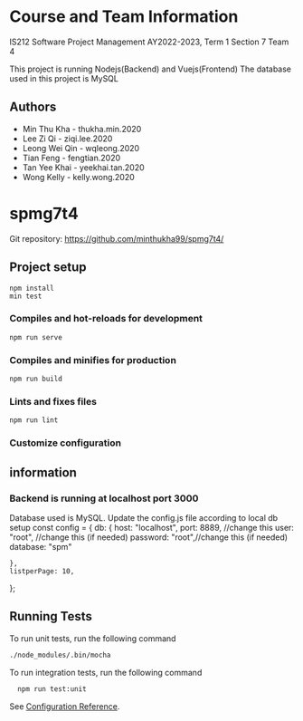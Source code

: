 # Course and Team Information

IS212 Software Project Management 
AY2022-2023, Term 1 
Section 7 
Team 4

This project is running Nodejs(Backend) and Vuejs(Frontend)
The database used in this project is MySQL

## Authors

* Min Thu Kha - thukha.min.2020 
* Lee Zi Qi - ziqi.lee.2020 
* Leong Wei Qin - wqleong.2020
* Tian Feng - fengtian.2020 
* Tan Yee Khai - yeekhai.tan.2020 
* Wong Kelly - kelly.wong.2020 

# spmg7t4

Git repository: https://github.com/minthukha99/spmg7t4/

## Project setup

```
npm install
min test 
```

### Compiles and hot-reloads for development

```
npm run serve
```

### Compiles and minifies for production

```
npm run build
```

### Lints and fixes files

```
npm run lint
```

### Customize configuration

## information
### Backend is running at localhost port 3000

Database used is MySQL. Update the config.js file according to local db setup
const config = {
    db: {
        host: "localhost",
        port: 8889, //change this
        user: "root", //change this (if needed)
        password: "root",//change this (if needed)
        database: "spm"
        
    },
    listperPage: 10,
};




## Running Tests

To run unit tests, run the following command

```bash
./node_modules/.bin/mocha
```
To run integration tests, run the following command

```bash
  npm run test:unit
```

See [Configuration Reference](https://cli.vuejs.org/config/).
